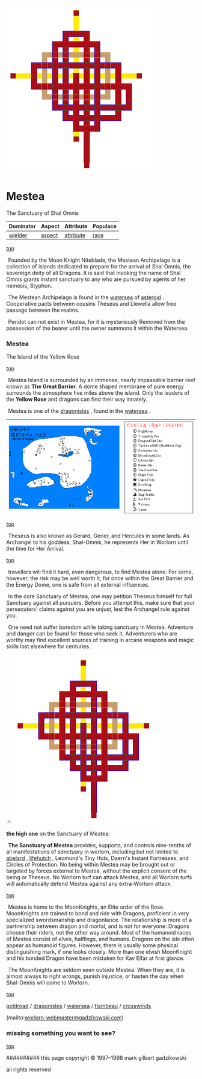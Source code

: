 ![pattern](assets/pattern.gif)

# Mestea



The Sanctuary of Shal Omnis

|  **Dominator**       |  **Aspect**        |  **Attribute**           |  **Populace**  | 
| -------------------- | ------------------ | ------------------------ | -------------- | 
|  [wielder](wielder)  |  [aspect](aspect)  |  [attribute](attribute)  |  [race](race)  | 

 

 [top](#top) 

  ![xparent](assets/xparent.gif) Founded by the Moon Knight Niteblade, the Mestean Archipelago is a collection of islands dedicated to prepare for the arrival of Shal Omnis, the sovereign deity of all Dragons. It is said that invoking the name of Shal Omnis grants instant sanctuary to any who are pursued by agents of her nemesis, Styphon.

  ![xparent](assets/xparent.gif) The Mestean Archipelago is found in the  [watersea](watersea.md)  of  [asteroid](asteroid.md) . Cooperative pacts between cousins Theseus and Llewella allow free passage between the realms.

  ![xparent](assets/xparent.gif) Peridot can not exist in Mestea, for it is mysteriously Removed from the possession of the bearer until the owner summons it within the Watersea.

 






### Mestea



The Island of the Yellow Rose

 [top](#top) 

  ![xparent](assets/xparent.gif) Mestea Island is surrounded by an immense, nearly impassable barrier reef known as **The Great Barrier**. A dome shaped membrane of pure energy surrounds the atmosphere five miles above the island. Only the leaders of the **Yellow Rose** and dragons can find their way innately. 

  ![xparent](assets/xparent.gif) Mestea is one of the  [dragonisles](dragonisles.md) , found in the  [watersea](watersea.md) .

 



 

|  ![mestea](assets/mestea.gif)  |  ![mestea-legend](assets/mestea-legend.gif)  | 
| ------------------------------ | -------------------------------------------- | 

 

 [top](#top) 

  ![xparent](assets/xparent.gif) Theseus is also known as Gerard, Gerier, and Hercules in some lands. As Archangel to his goddess, Shal-Omnis, he represents Her in Worlorn until the time for Her Arrival.

 

 [top](#top) 

  ![xparent](assets/xparent.gif) travellers will find it hard, even dangerous, to find Mestea alone. For some, however, the risk may be well worth it, for once within the Great Barrier and the Energy Dome, one is safe from all external influences. 

  ![xparent](assets/xparent.gif) In the core Sanctuary of Mestea, one may petition Theseus himself for full Sanctuary against all pursuers. Before you attempt this, make sure that your persecuters' claims against you are unjust, lest the Archangel rule against you.

  ![xparent](assets/xparent.gif) One need not suffer boredom while taking sanctuary in Mestea. Adventure and danger can be found for those who seek it. Adventurers who are worthy may find excellent sources of training in arcane weapons and magic skills lost elsewhere for centuries.

 ![arrow_up](assets/arrow_up.gif) 
 ![pattern](assets/pattern.gif) 



 **the high one** on the Sanctuary of Mestea:

  ![xparent](assets/xparent.gif) **The Sanctuary of Mestea** provides, supports, and controls nine-tenths of all manifestations of *sanctuary* in worlorn, including but not limited to  [abelard](abelard.md) ,  [lifehutch](lifehutch.md) , Leomund's Tiny Huts, Daern's Instant Fortresses, and Circles of Protection. No being within Mestea may be brought out or targeted by forces external to Mestea, without the explicit consent of the being or Theseus. No Worlorn turf can attack Mestea, and all Worlorn turfs will automatically defend Mestea against any extra-Worlorn attack.

 

 [top](#top) 

  ![xparent](assets/xparent.gif) Mestea is home to the MoonKnights, an Elite order of the Rose. MoonKnights are trained to bond and ride with Dragons, proficient in very specialized swordsmanship and dragonlance. The relationship is more of a partnership between dragon and mortal, and is not for everyone: Dragons choose their riders, not the other way around. Most of the humanoid races of Mestea consist of elves, halflings, and humans. Dragons on the isle often appear as humanoid figures. However, there is usually some physical distinguishing mark, if one looks closely. More than one elvish MoonKnight and his bonded Dragon have been mistaken for Kav Elfar at first glance.

  ![xparent](assets/xparent.gif) The MoonKnights are seldom seen outside Mestea. When they are, it is almost always to right wrongs, punish injustice, or hasten the day when Shal-Omnis will come to Worlorn.

 [top](#top) 

  [goldroad](goldroad.md)  /  [dragonisles](dragonisles.md)  /  [watersea](watersea.md)  /  [flambeau](flambeau.md)  /  [crosswinds](crosswinds.md)  

 (mailto:worlorn-webmaster@gadzikowski.com) 


### missing something you want to see?



 [top](#top) 


########## this page copyright © 1997–1998 mark gilbert gadzikowski

all rights reserved